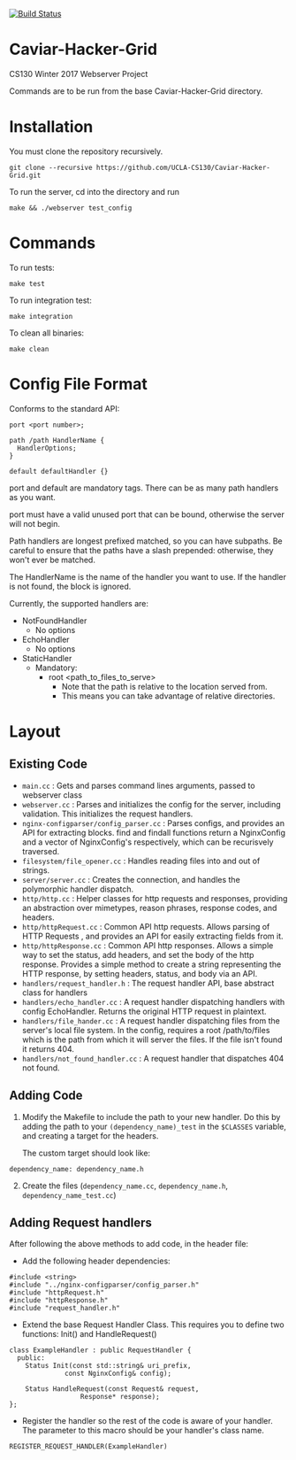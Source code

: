 [![Build Status](https://travis-ci.org/UCLA-CS130/Caviar-Hacker-Grid.svg?branch=master)](https://travis-ci.org/UCLA-CS130/Caviar-Hacker-Grid)

# Caviar-Hacker-Grid
CS130 Winter 2017 Webserver Project

Commands are to be run from the base Caviar-Hacker-Grid directory.
# Installation
You must clone the repository recursively.
``` 
git clone --recursive https://github.com/UCLA-CS130/Caviar-Hacker-Grid.git 
```

To run the server, cd into the directory and run 
```
make && ./webserver test_config
```

# Commands
To run tests:
  ```
  make test
  ```
  
To run integration test:
  ```
  make integration
  ```

To clean all binaries:
  ```
  make clean
  ```
 
  
# Config File Format
Conforms to the standard API:
```
port <port number>;

path /path HandlerName {
  HandlerOptions;
}

default defaultHandler {}
```

port and default are mandatory tags. There can be as many path handlers as you want.

port must have a valid unused port that can be bound, otherwise the server will not begin. 

Path handlers are longest prefixed matched, so you can have subpaths. Be careful to ensure that the paths have a slash prepended: otherwise, they won't ever be matched.

The HandlerName is the name of the handler you want to use. If the handler is not found, the block is ignored.


Currently, the supported handlers are:
* NotFoundHandler
  * No options
* EchoHandler
  * No options
* StaticHandler
  * Mandatory: 
      * root <path_to_files_to_serve>
        * Note that the path is relative to the location served from.
        * This means you can take advantage of relative directories. 


# Layout
## Existing Code
* `main.cc` : Gets and parses command lines arguments, passed to webserver class
* `webserver.cc` : Parses and initializes the config for the server, including validation. This initializes the request handlers.
* `nginx-configparser/config_parser.cc` : Parses configs, and provides an API for extracting blocks. find and findall functions return a NginxConfig and a vector of NginxConfig's respectively, which can be recurisvely traversed. 
* `filesystem/file_opener.cc` : Handles reading files into and out of strings. 
* `server/server.cc` : Creates the connection, and handles the polymorphic handler dispatch.
* `http/http.cc` : Helper classes for http requests and responses, providing an abstraction over mimetypes, reason phrases, response codes, and headers. 
* `http/httpRequest.cc` : Common API http requests. Allows parsing of HTTP Requests , and provides an API for easily extracting fields from it.
* `http/httpResponse.cc` : Common API http responses. Allows a simple way to set the status, add headers, and set the body of the http response. Provides a simple method to create a string representing the HTTP response, by setting headers, status, and body via an API.
* `handlers/request_handler.h` : The request handler API, base abstract class for handlers
* `handlers/echo_handler.cc` : A request handler dispatching handlers with config EchoHandler. Returns the original HTTP request in plaintext.
* `handlers/file_hander.cc` : A request handler dispatching files from the server's local file system. In the config, requires a root /path/to/files which is the path from which it will server the files. If the file isn't found it returns 404.
* `handlers/not_found_handler.cc` : A request handler that dispatches 404 not found.

## Adding Code
1. Modify the Makefile to include the path to your new handler. Do this by adding the path to your `(dependency_name)_test` in the `$CLASSES` variable, and creating a target for the headers.

    The custom target should look like:
  ```
  dependency_name: dependency_name.h
  ```
2. Create the files (`dependency_name.cc`, `dependency_name.h`, `dependency_name_test.cc`)

## Adding Request handlers
After following the above methods to add code, in the header file:
* Add the following header dependencies: 
```
#include <string>
#include "../nginx-configparser/config_parser.h"
#include "httpRequest.h"
#include "httpResponse.h"
#include "request_handler.h"
```
* Extend the base Request Handler Class. This requires you to define two functions: Init() and HandleRequest()
```
class ExampleHandler : public RequestHandler {
  public:
    Status Init(const std::string& uri_prefix,
              const NginxConfig& config);
    
    Status HandleRequest(const Request& request, 
                  Response* response);
};
```
* Register the handler so the rest of the code is aware of your handler. The parameter to this macro should be your handler's class name.
```
REGISTER_REQUEST_HANDLER(ExampleHandler)
```